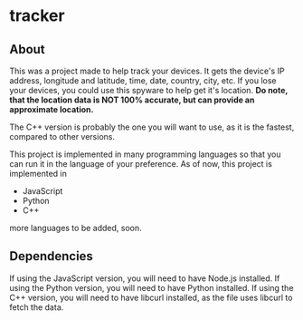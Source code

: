 # tracker

## About
This was a project made to help track your devices. It gets the device's IP address, longitude and latitude, time, date, country, city, etc.
If you lose your devices, you could use this spyware to help get it's location.
**Do note, that the location data is NOT 100% accurate, but can provide an approximate location.**

The C++ version is probably the one you will want to use, as it is the fastest, compared to other versions.

This project is implemented in many programming languages so that you can run it in the language of your preference.
As of now, this project is implemented in
- JavaScript
- Python
- C++

more languages to be added, soon.

## Dependencies
If using the JavaScript version, you will need to have Node.js installed.
If using the Python version, you will need to have Python installed.
If using the C++ version, you will need to have libcurl installed, as the file uses libcurl to fetch the data.
